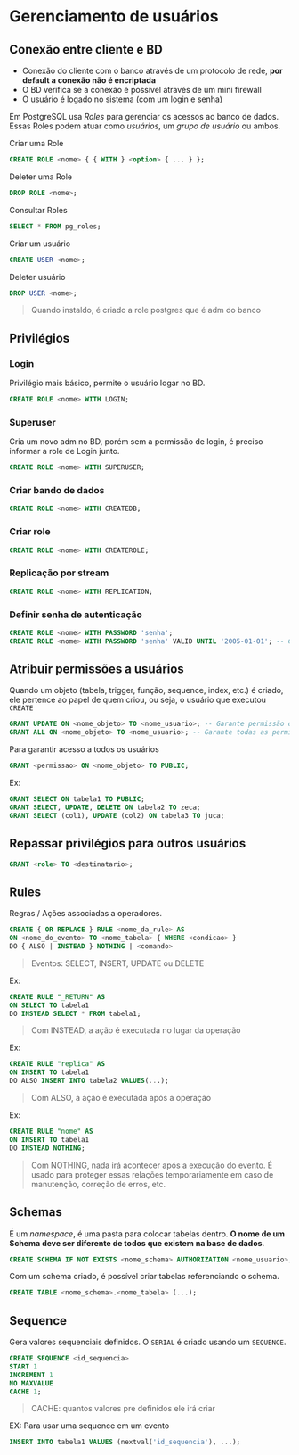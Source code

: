 # Gerenciamento de usuários

## Conexão entre cliente e BD

- Conexão do cliente com o banco através de um protocolo de rede, **por default a conexão não é encriptada**
- O BD verifica se a conexão é possível através de um mini firewall
- O usuário é logado no sistema (com um login e senha)

Em PostgreSQL usa *Roles* para gerenciar os acessos ao banco de dados. Essas Roles podem atuar como *usuários*, um *grupo de usuário* ou ambos.

Criar uma Role
```sql
CREATE ROLE <nome> { { WITH } <option> { ... } };
```

Deleter uma Role
```sql
DROP ROLE <nome>;
```

Consultar Roles
```sql
SELECT * FROM pg_roles;
```

Criar um usuário
```sql
CREATE USER <nome>;
```

Deleter usuário
```sql
DROP USER <nome>;
```

> Quando instaldo, é criado a role postgres que é adm do banco

## Privilégios

### Login

Privilégio mais básico, permite o usuário logar no BD.

```sql
CREATE ROLE <nome> WITH LOGIN;
```

### Superuser

Cria um novo adm no BD, porém sem a permissão de login, é preciso informar a role de Login junto.

```sql
CREATE ROLE <nome> WITH SUPERUSER;
```

### Criar bando de dados

```sql
CREATE ROLE <nome> WITH CREATEDB;
```

### Criar role

```sql
CREATE ROLE <nome> WITH CREATEROLE;
```

### Replicação por stream

```sql
CREATE ROLE <nome> WITH REPLICATION;
```

### Definir senha de autenticação

```sql
CREATE ROLE <nome> WITH PASSWORD 'senha';
CREATE ROLE <nome> WITH PASSWORD 'senha' VALID UNTIL '2005-01-01'; -- Cria uma senha por tempo determinado
```

## Atribuir permissões a usuários

Quando um objeto (tabela, trigger, função, sequence, index, etc.) é criado, ele pertence ao papel de quem criou, ou seja, o usuário que executou `CREATE`

```sql
GRANT UPDATE ON <nome_objeto> TO <nome_usuario>; -- Garante permissão de UPDATE para usuário no objeto
GRANT ALL ON <nome_objeto> TO <nome_usuario>; -- Garante todas as permissões para o usuário no objeto
```

Para garantir acesso a todos os usuários
```sql
GRANT <permissao> ON <nome_objeto> TO PUBLIC;
```

Ex:
```sql
GRANT SELECT ON tabela1 TO PUBLIC;
GRANT SELECT, UPDATE, DELETE ON tabela2 TO zeca;
GRANT SELECT (col1), UPDATE (col2) ON tabela3 TO juca;
```

## Repassar privilégios para outros usuários

```sql
GRANT <role> TO <destinatario>;
```

## Rules

Regras / Ações associadas a operadores.

```sql
CREATE { OR REPLACE } RULE <nome_da_rule> AS
ON <nome_do_evento> TO <nome_tabela> { WHERE <condicao> }
DO { ALSO | INSTEAD } NOTHING | <comando>
```

> Eventos: SELECT, INSERT, UPDATE ou DELETE

Ex:
```sql
CREATE RULE "_RETURN" AS
ON SELECT TO tabela1
DO INSTEAD SELECT * FROM tabela1;
```

> Com INSTEAD, a ação é executada no lugar da operação

Ex:
```sql
CREATE RULE "replica" AS
ON INSERT TO tabela1
DO ALSO INSERT INTO tabela2 VALUES(...);
```

> Com ALSO, a ação é executada após a operação

Ex:
```sql
CREATE RULE "nome" AS
ON INSERT TO tabela1
DO INSTEAD NOTHING;
```

> Com NOTHING, nada irá acontecer após a execução do evento. É usado para proteger essas relações temporariamente em caso de manutenção, correção de erros, etc.

## Schemas

É um *namespace*, é uma pasta para colocar tabelas dentro. **O nome de um Schema deve ser diferente de todos que existem na base de dados**.

```sql
CREATE SCHEMA IF NOT EXISTS <nome_schema> AUTHORIZATION <nome_usuario>;
```

Com um schema criado, é possível criar tabelas referenciando o schema.
```sql
CREATE TABLE <nome_schema>.<nome_tabela> (...);
```

## Sequence

Gera valores sequenciais definidos. O `SERIAL` é criado usando um `SEQUENCE`.
```sql
CREATE SEQUENCE <id_sequencia>
START 1
INCREMENT 1
NO MAXVALUE
CACHE 1;
```

> CACHE: quantos valores pre definidos ele irá criar

EX: Para usar uma sequence em um evento
```sql
INSERT INTO tabela1 VALUES (nextval('id_sequencia'), ...);
```